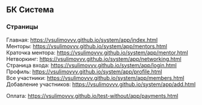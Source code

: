 ## БК Система

### Страницы

Главная: https://vsulimovvv.github.io/system/app/index.html  
Менторы: https://vsulimovvv.github.io/system/app/mentors.html  
Краточка ментора: https://vsulimovvv.github.io/system/app/mentor.html  
Нетворкинг: https://vsulimovvv.github.io/system/app/networking.html  
Страница входа: https://vsulimovvv.github.io/system/app/login.html  
Профиль: https://vsulimovvv.github.io/system/app/profile.html  
Все участники: https://vsulimovvv.github.io/system/app/members.html  
Добавление участников: https://vsulimovvv.github.io/system/app/add.html  

Оплата: https://vsulimovvv.github.io/test-without/app/payments.html  

